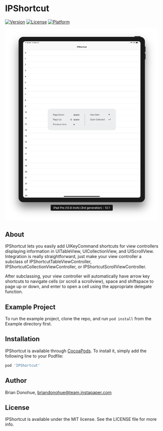 # IPShortcut

[![Version](https://img.shields.io/cocoapods/v/IPShortcut.svg?style=flat)](https://cocoapods.org/pods/IPShortcut)
[![License](https://img.shields.io/cocoapods/l/IPShortcut.svg?style=flat)](https://cocoapods.org/pods/IPShortcut)
[![Platform](https://img.shields.io/cocoapods/p/IPShortcut.svg?style=flat)](https://cocoapods.org/pods/IPShortcut)

![IPShortcut screenshot](/screenshot.png)

## About

IPShortcut lets you easily add UIKeyCommand shortcuts for view controllers displaying information in UITableView, UICollectionView, and UIScrollView. Integration is really straightforward, just make your view controller a subclass of IPShortcutTableViewController, IPShortcutCollectionViewController, or IPShortcutScrollViewController.

After subclassing, your view controller will automatically have arrow key shortcuts to navigate cells (or scroll a scrollview), space and shiftspace to page up or down, and enter to open a cell using the appropriate delegate function.

## Example Project

To run the example project, clone the repo, and run `pod install` from the Example directory first.

## Installation

IPShortcut is available through [CocoaPods](https://cocoapods.org). To install
it, simply add the following line to your Podfile:

```ruby
pod 'IPShortcut'
```

## Author

Brian Donohue, briandonohue@team.instapaper.com

## License

IPShortcut is available under the MIT license. See the LICENSE file for more info.
